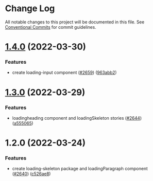 # Change Log

All notable changes to this project will be documented in this file.
See [Conventional Commits](https://conventionalcommits.org) for commit guidelines.

# [1.4.0](https://github.com/cultureamp/kaizen-design-system/compare/@kaizen/loading-skeleton@1.3.0...@kaizen/loading-skeleton@1.4.0) (2022-03-30)


### Features

* create loading-input component ([#2659](https://github.com/cultureamp/kaizen-design-system/issues/2659)) ([963abb2](https://github.com/cultureamp/kaizen-design-system/commit/963abb2f1d82316448942f07eaa457113d19a073))





# [1.3.0](https://github.com/cultureamp/kaizen-design-system/compare/@kaizen/loading-skeleton@1.2.0...@kaizen/loading-skeleton@1.3.0) (2022-03-29)


### Features

* loadingheading component and loadingSkeleton stories ([#2644](https://github.com/cultureamp/kaizen-design-system/issues/2644)) ([a555065](https://github.com/cultureamp/kaizen-design-system/commit/a55506509f096cbfbe7a77ba50b8937eb01caa9b))





# 1.2.0 (2022-03-24)


### Features

* create loading-skeleton package and loadingParagraph component ([#2640](https://github.com/cultureamp/kaizen-design-system/issues/2640)) ([c526ae8](https://github.com/cultureamp/kaizen-design-system/commit/c526ae83af65243cf853ecc2a7f5769e90b2f9af))
